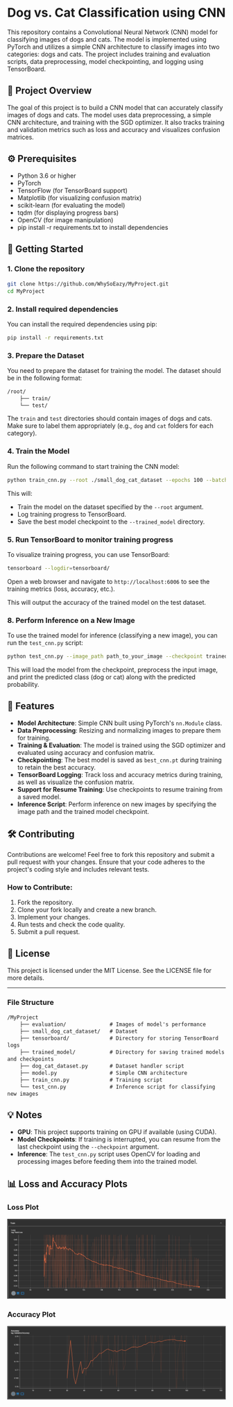 
# Dog vs. Cat Classification using CNN

This repository contains a Convolutional Neural Network (CNN) model for classifying images of dogs and cats. The model is implemented using PyTorch and utilizes a simple CNN architecture to classify images into two categories: dogs and cats. The project includes training and evaluation scripts, data preprocessing, model checkpointing, and logging using TensorBoard.

## 🧠 Project Overview

The goal of this project is to build a CNN model that can accurately classify images of dogs and cats. The model uses data preprocessing, a simple CNN architecture, and training with the SGD optimizer. It also tracks training and validation metrics such as loss and accuracy and visualizes confusion matrices.

## ⚙️ Prerequisites

- Python 3.6 or higher
- PyTorch
- TensorFlow (for TensorBoard support)
- Matplotlib (for visualizing confusion matrix)
- scikit-learn (for evaluating the model)
- tqdm (for displaying progress bars)
- OpenCV (for image manipulation)
- pip install -r requirements.txt to install dependencies

## 🚀 Getting Started

### 1. Clone the repository

```bash
git clone https://github.com/WhySoEazy/MyProject.git
cd MyProject
```

### 2. Install required dependencies

You can install the required dependencies using pip:

```bash
pip install -r requirements.txt
```

### 3. Prepare the Dataset

You need to prepare the dataset for training the model. The dataset should be in the following format:

```
/root/
    ├── train/
    └── test/
```

The `train` and `test` directories should contain images of dogs and cats. Make sure to label them appropriately (e.g., `dog` and `cat` folders for each category).

### 4. Train the Model

Run the following command to start training the CNN model:

```bash
python train_cnn.py --root ./small_dog_cat_dataset --epochs 100 --batchs 8 --logging tensorboard --trained_model trained_model
```

This will:
- Train the model on the dataset specified by the `--root` argument.
- Log training progress to TensorBoard.
- Save the best model checkpoint to the `--trained_model` directory.

### 5. Run TensorBoard to monitor training progress

To visualize training progress, you can use TensorBoard:

```bash
tensorboard --logdir=tensorboard/
```

Open a web browser and navigate to `http://localhost:6006` to see the training metrics (loss, accuracy, etc.).

This will output the accuracy of the trained model on the test dataset.

### 8. Perform Inference on a New Image

To use the trained model for inference (classifying a new image), you can run the `test_cnn.py` script:

```bash
python test_cnn.py --image_path path_to_your_image --checkpoint trained_model/best_cnn.pt
```

This will load the model from the checkpoint, preprocess the input image, and print the predicted class (dog or cat) along with the predicted probability.

## 🧩 Features

- **Model Architecture**: Simple CNN built using PyTorch's `nn.Module` class.
- **Data Preprocessing**: Resizing and normalizing images to prepare them for training.
- **Training & Evaluation**: The model is trained using the SGD optimizer and evaluated using accuracy and confusion matrix.
- **Checkpointing**: The best model is saved as `best_cnn.pt` during training to retain the best accuracy.
- **TensorBoard Logging**: Track loss and accuracy metrics during training, as well as visualize the confusion matrix.
- **Support for Resume Training**: Use checkpoints to resume training from a saved model.
- **Inference Script**: Perform inference on new images by specifying the image path and the trained model checkpoint.

## 🛠️ Contributing

Contributions are welcome! Feel free to fork this repository and submit a pull request with your changes. Ensure that your code adheres to the project's coding style and includes relevant tests.

### How to Contribute:
1. Fork the repository.
2. Clone your fork locally and create a new branch.
3. Implement your changes.
4. Run tests and check the code quality.
5. Submit a pull request.

## 📝 License

This project is licensed under the MIT License. See the LICENSE file for more details.

---

### File Structure

```
/MyProject
    ├── evaluation/              # Images of model's performance
    ├── small_dog_cat_dataset/   # Dataset
    ├── tensorboard/             # Directory for storing TensorBoard logs
    ├── trained_model/           # Directory for saving trained models and checkpoints
    ├── dog_cat_dataset.py       # Dataset handler script
    ├── model.py                 # Simple CNN architecture
    ├── train_cnn.py             # Training script
    └── test_cnn.py              # Inference script for classifying new images
```

## 💡 Notes

- **GPU**: This project supports training on GPU if available (using CUDA).
- **Model Checkpoints**: If training is interrupted, you can resume from the last checkpoint using the `--checkpoint` argument.
- **Inference**: The `test_cnn.py` script uses OpenCV for loading and processing images before feeding them into the trained model.

## 📊 Loss and Accuracy Plots

### Loss Plot
![Loss Plot](./evaluation/loss.png)

### Accuracy Plot
![Accuracy Plot](./evaluation/accuracy.png)
